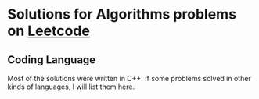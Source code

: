 # Solutions for Algorithms problems on [Leetcode](https://leetcode.com/problemset/all/)

## Coding Language

Most of the solutions were written in C++. If some problems solved in other kinds of languages, I will list them here.




